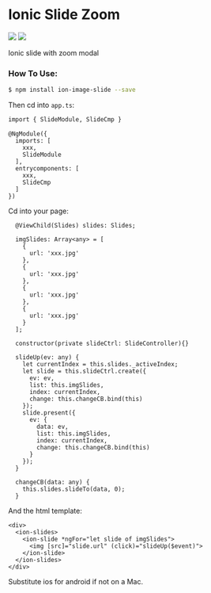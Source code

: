 # Ionic Slide Zoom

[![](https://img.shields.io/badge/ionic-3.6.0-blue.svg?ionic=3.6.0)](https://github.com/jun1362008/ion-image-slide)
[![](https://img.shields.io/npm/v/@cycle/core.svg)](https://www.npmjs.com/package/ion-image-slide)

Ionic slide with zoom modal

### How To Use:

```bash
$ npm install ion-image-slide --save
```

Then cd into `app.ts`:

```bash
import { SlideModule, SlideCmp }
```

```
@NgModule({
  imports: [
    xxx,
    SlideModule
  ],
  entrycomponents: [
    xxx,
    SlideCmp
  ]
})
```

Cd into your page:
```
  @ViewChild(Slides) slides: Slides;

  imgSlides: Array<any> = [
    {
      url: 'xxx.jpg'
    },
    {
      url: 'xxx.jpg'
    },
    {
      url: 'xxx.jpg'
    },
    {
      url: 'xxx.jpg'
    }
  ];

  constructor(private slideCtrl: SlideController){}

  slideUp(ev: any) {
    let currentIndex = this.slides._activeIndex;
    let slide = this.slideCtrl.create({
      ev: ev,
      list: this.imgSlides,
      index: currentIndex,
      change: this.changeCB.bind(this)
    });
    slide.present({
      ev: {
        data: ev,
        list: this.imgSlides,
        index: currentIndex,
        change: this.changeCB.bind(this)
      }
    });
  }

  changeCB(data: any) {
    this.slides.slideTo(data, 0);
  }
```

And the html template:
```
<div>
  <ion-slides>
    <ion-slide *ngFor="let slide of imgSlides">
      <img [src]="slide.url" (click)="slideUp($event)">
    </ion-slide>
  </ion-slides>
</div>
```

Substitute ios for android if not on a Mac.
